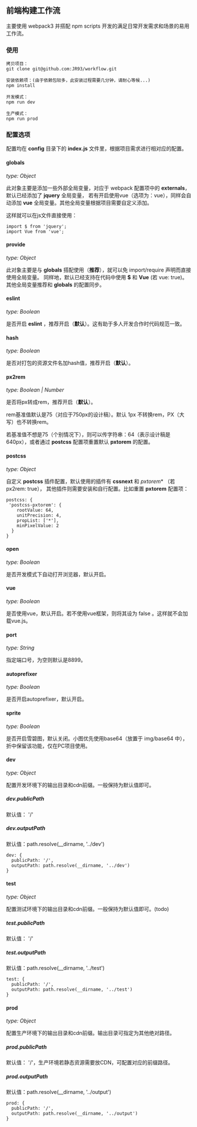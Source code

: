 ## 前端构建工作流

主要使用 webpack3 并搭配 npm scripts 开发的满足日常开发需求和场景的易用工作流。

### 使用

```
拷贝项目：
git clone git@github.com:JR93/workflow.git

安装依赖项：(由于依赖包较多，此安装过程需要几分钟，请耐心等候...)
npm install

开发模式：
npm run dev

生产模式：
npm run prod
```

### 配置选项

配置均在 **config** 目录下的 **index.js** 文件里，根据项目需求进行相对应的配置。

#### globals

*type: Object*

此对象主要是添加一些外部全局变量，对应于 webpack 配置项中的 **externals**，默认已经添加了 **jquery** 全局变量，
若有开启使用vue（选项为：vue），同样会自动添加 **vue** 全局变量。其他全局变量根据项目需要自定义添加。

这样就可以在js文件直接使用：

```
import $ from 'jquery';
import Vue from 'vue';
```

#### provide

*type: Object*

此对象主要是与 **globals** 搭配使用（**推荐**），就可以免 import/require 声明而直接使用全局变量。
同样地，默认已经支持在代码中使用 **$** 和 **Vue** (若 vue: true)。其他全局变量推荐和 **globals** 的配置同步。

#### eslint

*type: Boolean*

是否开启 **eslint** ，推荐开启（**默认**）。这有助于多人开发合作时代码规范一致。

#### hash

*type: Boolean*

是否对打包的资源文件名加hash值，推荐开启（**默认**）。

#### px2rem

*type: Boolean | Number*

是否将px转成rem，推荐开启（**默认**）。

rem基准值默认是75（对应于750px的设计稿）。默认 1px 不转换rem，PX（大写）也不转换rem。

若基准值不想是75（个别情况下），则可以传字符串：64（表示设计稿是640px），或者通过 **postcss** 配置项重置默认 **pxtorem** 的配置。

#### postcss

*type: Object*

自定义 **postcss** 插件配置，默认使用的插件有 **cssnext** 和 *pxtorem** （若 px2rem: true），
其他插件则需要安装和自行配置。比如重置 **pxtorem** 配置项：

```
postcss: {
 'postcss-pxtorem': {
    rootValue: 64,
    unitPrecision: 4,
    propList: ['*'],
    minPixelValue: 2
  }
}
```

#### open

*type: Boolean*

是否开发模式下自动打开浏览器，默认开启。

#### vue

*type: Boolean*

是否使用vue，默认开启。若不使用vue框架，则将其设为 false 。这样就不会加载vue.js。

#### port

*type: String*

指定端口号，为空则默认是8899。

#### autoprefixer

*type: Boolean*

是否开启autoprefixer，默认开启。

#### sprite

*type: Boolean*

是否开启雪碧图，默认关闭。小图优先使用base64（放置于 img/base64 中），折中保留该功能，仅在PC项目使用。

#### dev

*type: Object*

配置开发环境下的输出目录和cdn前缀。一般保持为默认值即可。

##### dev.publicPath

默认值： '/'

##### dev.outputPath

默认值：path.resolve(__dirname, '../dev')

```
dev: {
  publicPath: '/',
  outputPath: path.resolve(__dirname, '../dev')
}
```

#### test

*type: Object*

配置测试环境下的输出目录和cdn前缀。一般保持为默认值即可。(todo)

##### test.publicPath

默认值： '/'

##### test.outputPath

默认值：path.resolve(__dirname, '../test')

```
test: {
  publicPath: '/',
  outputPath: path.resolve(__dirname, '../test')
}
```

#### prod

*type: Object*

配置生产环境下的输出目录和cdn前缀。输出目录可指定为其他绝对路径。

##### prod.publicPath

默认值： '/'，生产环境若静态资源需要放CDN，可配置对应的前缀路径。

##### prod.outputPath

默认值：path.resolve(__dirname, '../output')

```
prod: {
  publicPath: '/',
  outputPath: path.resolve(__dirname, '../output')
}
```

